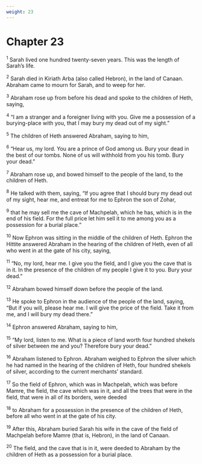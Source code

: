 ```yaml
---
weight: 23
---
```


# Chapter 23

<sup>1</sup> Sarah lived one hundred twenty-seven years. This was the length of Sarah’s life. 

<sup>2</sup> Sarah died in Kiriath Arba (also called Hebron), in the land of Canaan. Abraham came to mourn for Sarah, and to weep for her. 

<sup>3</sup> Abraham rose up from before his dead and spoke to the children of Heth, saying, 

<sup>4</sup> “I am a stranger and a foreigner living with you. Give me a possession of a burying-place with you, that I may bury my dead out of my sight.” 

<sup>5</sup> The children of Heth answered Abraham, saying to him, 

<sup>6</sup> “Hear us, my lord. You are a prince of God among us. Bury your dead in the best of our tombs. None of us will withhold from you his tomb. Bury your dead.” 

<sup>7</sup> Abraham rose up, and bowed himself to the people of the land, to the children of Heth. 

<sup>8</sup> He talked with them, saying, “If you agree that I should bury my dead out of my sight, hear me, and entreat for me to Ephron the son of Zohar, 

<sup>9</sup> that he may sell me the cave of Machpelah, which he has, which is in the end of his field. For the full price let him sell it to me among you as a possession for a burial place.” 

<sup>10</sup> Now Ephron was sitting in the middle of the children of Heth. Ephron the Hittite answered Abraham in the hearing of the children of Heth, even of all who went in at the gate of his city, saying, 

<sup>11</sup> “No, my lord, hear me. I give you the field, and I give you the cave that is in it. In the presence of the children of my people I give it to you. Bury your dead.” 

<sup>12</sup> Abraham bowed himself down before the people of the land. 

<sup>13</sup> He spoke to Ephron in the audience of the people of the land, saying, “But if you will, please hear me. I will give the price of the field. Take it from me, and I will bury my dead there.” 

<sup>14</sup> Ephron answered Abraham, saying to him, 

<sup>15</sup> “My lord, listen to me. What is a piece of land worth four hundred shekels of silver between me and you? Therefore bury your dead.” 

<sup>16</sup> Abraham listened to Ephron. Abraham weighed to Ephron the silver which he had named in the hearing of the children of Heth, four hundred shekels of silver, according to the current merchants’ standard. 

<sup>17</sup> So the field of Ephron, which was in Machpelah, which was before Mamre, the field, the cave which was in it, and all the trees that were in the field, that were in all of its borders, were deeded 

<sup>18</sup> to Abraham for a possession in the presence of the children of Heth, before all who went in at the gate of his city. 

<sup>19</sup> After this, Abraham buried Sarah his wife in the cave of the field of Machpelah before Mamre (that is, Hebron), in the land of Canaan. 

<sup>20</sup> The field, and the cave that is in it, were deeded to Abraham by the children of Heth as a possession for a burial place. 


